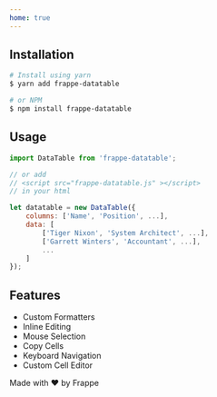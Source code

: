 ```yaml
---
home: true
---
```


<datatable-example type="basic" />

## Installation

```bash
# Install using yarn
$ yarn add frappe-datatable

# or NPM
$ npm install frappe-datatable
```

## Usage

```javascript
import DataTable from 'frappe-datatable';

// or add
// <script src="frappe-datatable.js" ></script>
// in your html

let datatable = new DataTable({
    columns: ['Name', 'Position', ...],
    data: [
        ['Tiger Nixon', 'System Architect', ...],
        ['Garrett Winters', 'Accountant', ...],
        ...
    ]
});
```

## Features

* Custom Formatters
* Inline Editing
* Mouse Selection
* Copy Cells
* Keyboard Navigation
* Custom Cell Editor

<div class="footer">
Made with ❤️ by Frappe
</div>

<style>
    .theme-container.no-sidebar .home {
        max-width: 740px;
    }
    .datatable {
        font-size: 14px;
    }
    tr:nth-child(2n) {
        background-color: transparent;
    }
    .home .hero .description {
        max-width: 30rem;
        font-size: 2rem;
        margin-bottom: 4rem;
    }
</style>